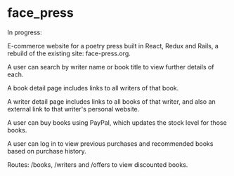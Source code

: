 # face_press

In progress:

E-commerce website for a poetry press built in React, Redux and Rails, a rebuild of the existing site: face-press.org.

A user can search by writer name or book title to view further details of each.

A book detail page includes links to all writers of that book.

A writer detail page includes links to all books of that writer, and also an external link to that writer's personal website.

A user can buy books using PayPal, which updates the stock level for those books.

A user can log in to view previous purchases and recommended books based on purchase history.

Routes: /books, /writers and /offers to view discounted books.
